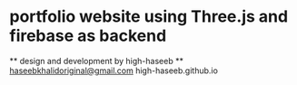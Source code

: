 # portfolio website using Three.js and firebase as backend
** design and development by high-haseeb **
haseebkhalidoriginal@gmail.com
high-haseeb.github.io
